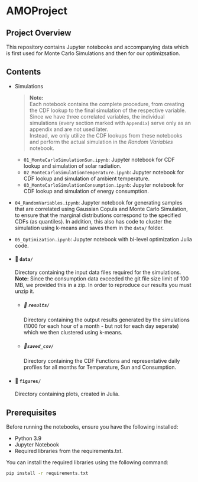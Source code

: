 # AMOProject

## Project Overview
This repository contains Jupyter notebooks and accompanying data which is first used for Monte Carlo Simulations and then for our optimizsation.

## Contents
- Simulations
    > **Note:**  
    Each notebook contains the complete procedure, from creating the CDF lookup to the final simulation of the respective variable.  
    Since we have three correlated variables, the individual simulations (every section marked with `Appendix`) serve only as an appendix and are not used later.  
    Instead, we only utilize the CDF lookups from these notebooks and perform the actual simulation in the *Random Variables* notebook.

  - `01_MonteCarloSimulationSun.ipynb`: Jupyter notebook for CDF lookup and simulation of solar radiation.
  - `02_MonteCarloSimulationTemperature.ipynb`: Jupyter notebook for CDF lookup and simulation of ambient temperature.
  - `03_MonteCarloSimulationConsumption.ipynb`: Jupyter notebook for CDF lookup and simulation of energy consumption.
- `04_RandomVariables.ipynb`: Jupyter notebook for generating samples that are correlated using Gaussian Copula and Monte Carlo Simulation, to ensure that the marginal distributions correspond to the specified CDFs (as quantiles). In addition, this also has code to cluster the simulation using k-means and saves them in the `data/` folder.
- `05_Optimization.ipynb`: Jupyter notebook with bi-level optimization Julia code.

- #### 📂 `data/`
    Directory containing the input data files required for the simulations. **Note:** Since the consumption data exceeded the git file size limit of 100 MB, we provided this in a zip. In order to reproduce our results you must unzip it.

    - ##### 📂 `results/`
        Directory containing the output results generated by the simulations (1000 for each hour of a month - but not for each day seperate) which we then clustered using k-means.

    - ##### 📂`saved_csv/`
        Directory containing the CDF Functions and representative daily profiles for  all months for Temperature, Sun and Consumption.

- #### 📂 `figures/`
    Directory containing plots, created in Julia.

## Prerequisites
Before running the notebooks, ensure you have the following installed:
- Python 3.9
- Jupyter Notebook
- Required libraries from the requirements.txt.

You can install the required libraries using the following command:
```bash
pip install -r requirements.txt
